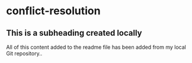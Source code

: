 # conflict-resolution

## This is a subheading created locally

All of this content added to the readme file has been added from my local Git repository..
